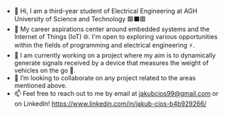 - 👋 Hi, I am a third-year student of Electrical Engineering at AGH University of Science and Technology 🟩⬛🟥
- 👀 My career aspirations center around embedded systems and the Internet of Things (IoT) 🌐. I'm open to exploring various opportunities within the fields of programming and electrical engineering ⚡.
- 🌱 I am currently working on a project where my aim is to dynamically generate signals received by a device that measures the weight of vehicles on the go 🚛.
- 💞️ I’m looking to collaborate on any project related to the areas mentioned above.
- 📫 Feel free to reach out to me by email at jakubcios99@gmail.com or on LinkedIn!
https://www.linkedin.com/in/jakub-cios-b4b929266/

<!---
JackobPunch/JackobPunch is a ✨ special ✨ repository because its `README.md` (this file) appears on your GitHub profile.
You can click the Preview link to take a look at your changes.
--->

